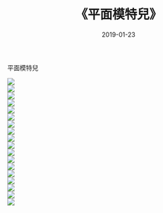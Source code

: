﻿---
layout: post
title:  《平面模特兒》
date:   2019-01-23
img: http://pic.660000.xyz/1:down/唯美/2019/平面模特兒/000.jpg
categories: [美女, 清纯, 唯美]
---

平面模特兒

  ![](http://pic.660000.xyz/1:down/唯美/2019/平面模特兒/001.jpg) <br> ![](http://pic.660000.xyz/1:down/唯美/2019/平面模特兒/002.jpg) <br> ![](http://pic.660000.xyz/1:down/唯美/2019/平面模特兒/003.jpg) <br> ![](http://pic.660000.xyz/1:down/唯美/2019/平面模特兒/004.jpg) <br> ![](http://pic.660000.xyz/1:down/唯美/2019/平面模特兒/005.jpg) <br> ![](http://pic.660000.xyz/1:down/唯美/2019/平面模特兒/006.jpg) <br> ![](http://pic.660000.xyz/1:down/唯美/2019/平面模特兒/007.jpg) <br> ![](http://pic.660000.xyz/1:down/唯美/2019/平面模特兒/008.jpg) <br> ![](http://pic.660000.xyz/1:down/唯美/2019/平面模特兒/009.jpg) <br> ![](http://pic.660000.xyz/1:down/唯美/2019/平面模特兒/010.jpg) <br> ![](http://pic.660000.xyz/1:down/唯美/2019/平面模特兒/011.jpg) <br> ![](http://pic.660000.xyz/1:down/唯美/2019/平面模特兒/012.jpg) <br> ![](http://pic.660000.xyz/1:down/唯美/2019/平面模特兒/013.jpg) <br> ![](http://pic.660000.xyz/1:down/唯美/2019/平面模特兒/014.jpg) <br> ![](http://pic.660000.xyz/1:down/唯美/2019/平面模特兒/015.jpg) <br> ![](http://pic.660000.xyz/1:down/唯美/2019/平面模特兒/016.jpg) <br> ![](http://pic.660000.xyz/1:down/唯美/2019/平面模特兒/017.jpg) <br> ![](http://pic.660000.xyz/1:down/唯美/2019/平面模特兒/018.jpg) <br>